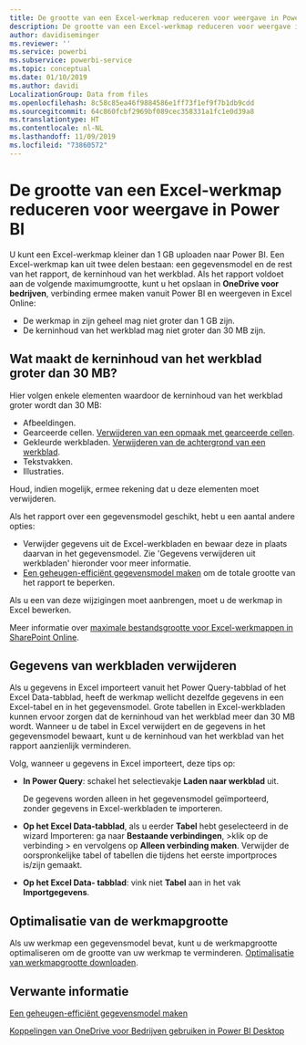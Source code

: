 ```yaml
---
title: De grootte van een Excel-werkmap reduceren voor weergave in Power BI
description: De grootte van een Excel-werkmap reduceren voor weergave in Power BI
author: davidiseminger
ms.reviewer: ''
ms.service: powerbi
ms.subservice: powerbi-service
ms.topic: conceptual
ms.date: 01/10/2019
ms.author: davidi
LocalizationGroup: Data from files
ms.openlocfilehash: 8c58c85ea46f9884586e1ff73f1ef9f7b1db9cdd
ms.sourcegitcommit: 64c860fcbf2969bf089cec358331a1fc1e0d39a8
ms.translationtype: HT
ms.contentlocale: nl-NL
ms.lasthandoff: 11/09/2019
ms.locfileid: "73860572"
---
```

# <a name="reduce-the-size-of-an-excel-workbook-to-view-it-in-power-bi"></a>De grootte van een Excel-werkmap reduceren voor weergave in Power BI
U kunt een Excel-werkmap kleiner dan 1 GB uploaden naar Power BI. Een Excel-werkmap kan uit twee delen bestaan: een gegevensmodel en de rest van het rapport, de kerninhoud van het werkblad. Als het rapport voldoet aan de volgende maximumgrootte, kunt u het opslaan in **OneDrive voor bedrijven**, verbinding ermee maken vanuit Power BI en weergeven in Excel Online:

* De werkmap in zijn geheel mag niet groter dan 1 GB zijn.
* De kerninhoud van het werkblad mag niet groter dan 30 MB zijn.

## <a name="what-makes-core-worksheet-contents-larger-than-30-mb"></a>Wat maakt de kerninhoud van het werkblad groter dan 30 MB?
Hier volgen enkele elementen waardoor de kerninhoud van het werkblad groter wordt dan 30 MB:

* Afbeeldingen.
* Gearceerde cellen. [Verwijderen van een opmaak met gearceerde cellen](https://support.office.com/article/Add-or-change-the-background-color-of-cells-ac10f131-b847-428f-b656-d65375fb815e).
* Gekleurde werkbladen. [Verwijderen van de achtergrond van een werkblad](https://support.office.com/article/add-or-remove-a-sheet-background-3577a762-8450-4556-96a2-cc265abc00a8).
* Tekstvakken.
* Illustraties.

Houd, indien mogelijk, ermee rekening dat u deze elementen moet verwijderen. 

Als het rapport over een gegevensmodel geschikt, hebt u een aantal andere opties: 

* Verwijder gegevens uit de Excel-werkbladen en bewaar deze in plaats daarvan in het gegevensmodel. Zie 'Gegevens verwijderen uit werkbladen' hieronder voor meer informatie. 
* [Een geheugen-efficiënt gegevensmodel maken](https://support.office.com/article/Create-a-memory-efficient-Data-Model-using-Excel-2013-and-the-Power-Pivot-add-in-951c73a9-21c4-46ab-9f5e-14a2833b6a70) om de totale grootte van het rapport te beperken.

Als u een van deze wijzigingen moet aanbrengen, moet u de werkmap in Excel bewerken.

Meer informatie over [maximale bestandsgrootte voor Excel-werkmappen in SharePoint Online](https://support.office.com/article/File-size-limits-for-workbooks-in-SharePoint-Online-9e5bc6f8-018f-415a-b890-5452687b325e).

## <a name="remove-data-from-worksheets"></a>Gegevens van werkbladen verwijderen
Als u gegevens in Excel importeert vanuit het Power Query-tabblad of het Excel Data-tabblad, heeft de werkmap wellicht dezelfde gegevens in een Excel-tabel en in het gegevensmodel. Grote tabellen in Excel-werkbladen kunnen ervoor zorgen dat de kerninhoud van het werkblad meer dan 30 MB wordt. Wanneer u de tabel in Excel verwijdert en de gegevens in het gegevensmodel bewaart, kunt u de kerninhoud van het werkblad van het rapport aanzienlijk verminderen. 

Volg, wanneer u gegevens in Excel importeert, deze tips op:

* **In Power Query**: schakel het selectievakje **Laden naar werkblad** uit.
  
  De gegevens worden alleen in het gegevensmodel geïmporteerd, zonder gegevens in Excel-werkbladen te importeren.
* **Op het Excel Data-tabblad**, als u eerder **Tabel** hebt geselecteerd in de wizard Importeren: ga naar **Bestaande verbindingen**, \>klik op de verbinding \> en vervolgens op **Alleen verbinding maken**. Verwijder de oorspronkelijke tabel of tabellen die tijdens het eerste importproces is/zijn gemaakt.
* **Op het Excel Data- tabblad**: vink niet **Tabel** aan in het vak **Importgegevens**.

## <a name="workbook-size-optimizer"></a>Optimalisatie van de werkmapgrootte
Als uw werkmap een gegevensmodel bevat, kunt u de werkmapgrootte optimaliseren om de grootte van uw werkmap te verminderen. [Optimalisatie van werkmapgrootte downloaden](https://www.microsoft.com/download/details.aspx?id=38793).

## <a name="related-info"></a>Verwante informatie
[Een geheugen-efficiënt gegevensmodel maken](https://support.office.com/article/Create-a-memory-efficient-Data-Model-using-Excel-2013-and-the-Power-Pivot-add-in-951c73a9-21c4-46ab-9f5e-14a2833b6a70)

[Koppelingen van OneDrive voor Bedrijven gebruiken in Power BI Desktop](desktop-use-onedrive-business-links.md)

